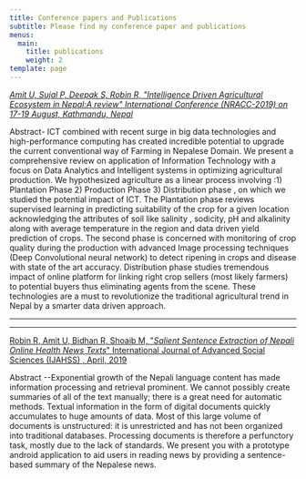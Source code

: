 ```yaml
---
title: Conference papers and Publications
subtitle: Please find my conference paper and publications
menus:
  main:
    title: publications
    weight: 2
template: page
---
```

[_Amit U, Sujal P, Deepak S, Robin R, "Intelligence Driven Agricultural Ecosystem in Nepal:A review" International Conference (NRACC-2019) on 17-19 August, Kathmandu, Nepal_](https://www.researchgate.net/publication/335489597_Intelligence_driven_Agricultural_Ecosystem_A_Review)

Abstract- ICT combined with recent surge in big data technologies and high-performance computing has created incredible potential to upgrade the current conventional way of Farming in Nepalese Domain. We present a comprehensive review on application of Information Technology with a focus on Data Analytics and Intelligent systems in optimizing agricultural production. We hypothesized agriculture as a linear process involving :1) Plantation Phase 2) Production Phase 3) Distribution phase , on which we studied the potential impact of ICT. The Plantation phase reviews supervised learning in predicting suitability of the crop for a given location acknowledging the attributes of soil like salinity , sodicity, pH and alkalinity along with average temperature in the region and data driven yield prediction of crops. The second phase is concerned with monitoring of crop quality during the production with advanced Image processing techniques (Deep Convolutional neural network) to detect ripening in crops and disease with state of the art accuracy. Distribution phase studies tremendous impact of online platform for linking right crop sellers (most likely farmers) to potential buyers thus eliminating agents from the scene. These technologies are a must to revolutionize the traditional agricultural trend in Nepal by a smarter data driven approach.



<hr>

<hr>

[Robin R, Amit U, Bidhan R, Shoaib M, "_Salient Sentence Extraction of Nepali Online Health News Texts_" International Journal of Advanced Social Sciences (IJAHSS) , April, 2019](http://ictaes.org/wp-content/uploads/2019/07/4_21-26Salient-Sentence-Extraction-of-Nepali-Online-Health-News-Texts.pdf)

Abstract --Exponential growth of the Nepali language content has made information processing and retrieval prominent. We cannot possibly create summaries of all of the text manually; there is a great need for automatic methods. Textual information in the form of digital documents quickly accumulates to huge amounts of data. Most of this large volume of documents is unstructured: it is unrestricted and has not been organized into traditional databases. Processing documents is therefore a perfunctory task, mostly due to the lack of standards. We present you with a prototype android application to aid users in reading news by providing a sentence-based summary of the Nepalese news.
